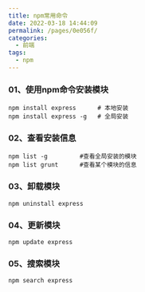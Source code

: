 ```yaml
---
title: npm常用命令
date: 2022-03-18 14:44:09
permalink: /pages/0e056f/
categories:
  - 前端
tags:
  - npm
---
```


### 01、使用npm命令安装模块

```
npm install express      # 本地安装
npm install express -g   # 全局安装
```

### 02、查看安装信息

```
npm list -g         #查看全局安装的模块
npm list grunt      #查看某个模块的信息
```

### 03、卸载模块

```
npm uninstall express
```

### 04、更新模块

```
npm update express
```

### 05、搜索模块

```
npm search express
```

